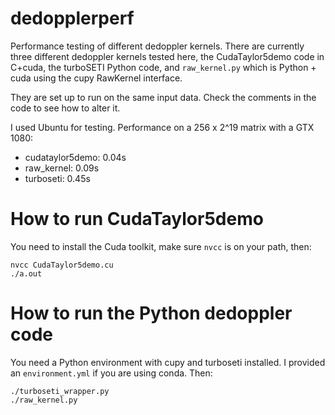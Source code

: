 # dedopplerperf
Performance testing of different dedoppler kernels. There are currently three different dedoppler
kernels tested here, the CudaTaylor5demo code in C+cuda, the turboSETI Python code, and `raw_kernel.py` which is Python + cuda using the cupy RawKernel interface.

They are set up to run on the same input data. Check the comments in the code to see how to
alter it.

I used Ubuntu for testing. Performance on a 256 x 2^19 matrix with a
GTX 1080:

* cudataylor5demo: 0.04s
* raw_kernel: 0.09s
* turboseti: 0.45s

# How to run CudaTaylor5demo

You need to install the Cuda toolkit, make sure `nvcc` is on your
path, then:

```
nvcc CudaTaylor5demo.cu
./a.out
```

# How to run the Python dedoppler code

You need a Python environment with cupy and turboseti installed. I
provided an `environment.yml` if you are using conda. Then:

```
./turboseti_wrapper.py
./raw_kernel.py
```
